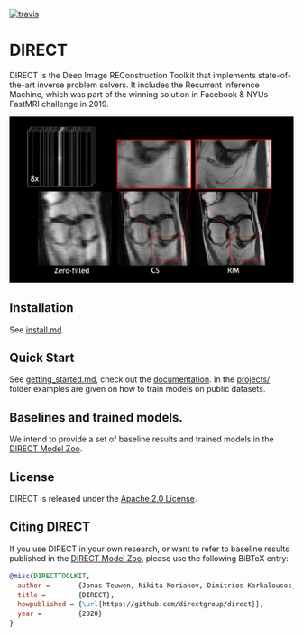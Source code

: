 [![travis](https://img.shields.io/travis/directgroup/direct.svg)](https://travis-ci.org/directgroup/direct)
# DIRECT
DIRECT is the Deep Image REConstruction Toolkit that implements state-of-the-art inverse problem solvers. It includes
the Recurrent Inference Machine, which was part of the winning solution in Facebook & NYUs FastMRI challenge in 2019.

<div align="center">
  <img src=".github/direct.png"/>
</div>

## Installation
See [install.md](install.md).

## Quick Start
See [getting_started.md](getting_started.md), check out the [documentation](https://direct.github.io).
In the [projects/](projects/) folder examples are given on how to train models on public datasets.

## Baselines and trained models.
We intend to provide a set of baseline results and trained models in the [DIRECT Model Zoo](model_zoo.md).

## License
DIRECT is released under the [Apache 2.0 License](LICENSE).

## Citing DIRECT
If you use DIRECT in your own research, or want to refer to baseline results published in the
 [DIRECT Model Zoo](model_zoo.md), please use the following BiBTeX entry:

```BibTeX
@misc{DIRECTTOOLKIT,
  author =       {Jonas Teuwen, Nikita Moriakov, Dimitrios Karkalousos, Matthan Caan},
  title =        {DIRECT},
  howpublished = {\url{https://github.com/directgroup/direct}},
  year =         {2020}
}
```

